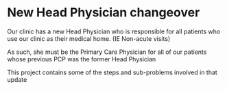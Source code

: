 # New Head Physician changeover
Our clinic has a new Head Physician who is responsible for all patients who use our clinic as their medical home. (IE Non-acute visits)

As such, she must be the Primary Care Physician for all of our patients whose previous PCP was the former Head Physician

This project contains some of the steps and sub-problems involved in that update
